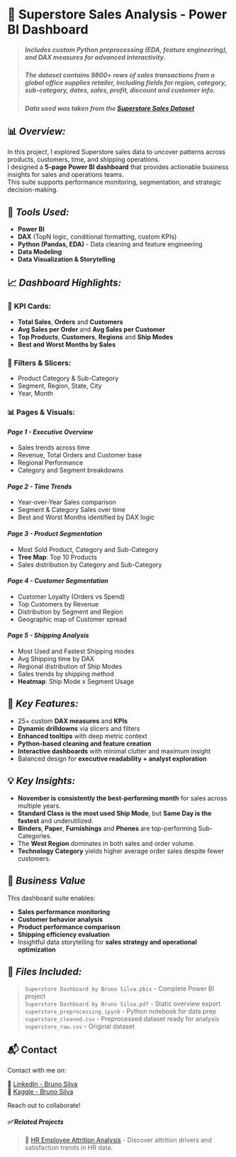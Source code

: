# 🛒 **Superstore Sales Analysis - Power BI Dashboard**  
> ##### Includes custom Python preprocessing (EDA, feature engineering), and DAX measures for advanced interactivity.
> ##### The dataset contains 9800+ rows of sales transactions from a global office supplies retailer, including fields for region, category, sub-category, dates, sales, profit, discount and customer info.
> ##### Data used was taken from the [Superstore Sales Dataset](https://www.kaggle.com/datasets/rohitsahoo/sales-forecasting)

## 📊 ***Overview:***
In this project, I explored Superstore sales data to uncover patterns across products, customers, time, and shipping operations.  
I designed a **5-page Power BI dashboard** that provides actionable business insights for sales and operations teams.  
This suite supports performance monitoring, segmentation, and strategic decision-making.

## 🔧 ***Tools Used:***
  - **Power BI**  
  - **DAX** (TopN logic, conditional formatting, custom KPIs)  
  - **Python (Pandas, EDA)** - Data cleaning and feature engineering 
  - **Data Modeling**
  - **Data Visualization & Storytelling**

## 📈 ***Dashboard Highlights:***  
  
### 🧾 **KPI Cards:**  
  - **Total Sales**, **Orders** and **Customers**  
  - **Avg Sales per Order** and **Avg Sales per Customer**  
  - **Top Products**, **Customers**, **Regions** and **Ship Modes**   
  - **Best and Worst Months by Sales**
  
### 🧪 **Filters & Slicers:**  
  - Product Category & Sub-Category  
  - Segment, Region, State, City
  - Year, Month
  
### 📊 **Pages & Visuals:**  
  
#### _**Page 1 - Executive Overview**_
  - Sales trends across time
  - Revenue, Total Orders and Customer base
  - Regional Performance
  - Category and Segment breakdowns

#### _**Page 2 - Time Trends**_
  - Year-over-Year Sales comparison
  - Segment & Category Sales over time
  - Best and Worst Months identified by DAX logic

#### _**Page 3 - Product Segmentation**_
  - Most Sold Product, Category and Sub-Category
  - **Tree Map**: Top 10 Products
  - Sales distribution by Category and Sub-Category

#### _**Page 4 - Customer Segmentation**_
  - Customer Loyalty (Orders vs Spend)
  - Top Customers by Revenue
  - Distribution by Segment and Region
  - Geographic map of Customer spread

#### _**Page 5 - Shipping Analysis**_
  - Most Used and Fastest Shipping modes
  - Avg Shipping time by DAX
  - Regional distribution of Ship Modes
  - Sales trends by shipping method
  - **Heatmap**: Ship Mode x Segment Usage
  
## 🎯 ***Key Features:***
  - 25+ custom **DAX measures** and **KPIs**
  - **Dynamic drilldowns** via slicers and filters
  - **Enhanced tooltips** with deep metric context
  - **Python-based cleaning and feature creation**
  - **Interactive dashboards** with minimal clutter and maximum insight
  - Balanced design for **executive readability + analyst exploration**

## 💡 ***Key Insights:***
  - **November is consistently the best-performing month** for sales across multiple years.
  - **Standard Class is the most used Ship Mode**, but **Same Day is the fastest** and underutilized.
  - **Binders**, **Paper**, **Furnishings** and **Phones** are top-performing Sub-Categories.
  - The **West Region** dominates in both sales and order volume.
  - **Technology Category** yields higher average order sales despite fewer customers.

## 🧠 ***Business Value***
This dashboard suite enables:
  - **Sales performance monitoring**
  - **Customer behavior analysis**
  - **Product performance comparison**
  - **Shipping efficiency evaluation**
  - Insightful data storytelling for **sales strategy and operational optimization**

## 📎 ***Files Included:***  
> `Superstore Dashboard by Bruno Silva.pbix` - Complete Power BI project  
> `Superstore Dashboard by Bruno Silva.pdf` - Static overview export  
> `superstore_preprocessing.ipynb` - Python notebook for data prep  
> `superstore_cleaned.csv` - Preprocessed dataset ready for analysis  
> `superstore_raw.csv` - Original dataset  

## 📬 Contact
Contact with me on:  
  
📍 [LinkedIn - Bruno Silva](https://www.linkedin.com/in/brunosilva1297/)  
📍 [Kaggle - Bruno Silva](https://www.kaggle.com/patinhas)  
  
Reach out to collaborate!

##### ✅ _**Related Projects**_
> 📎 [HR Employee Attrition Analysis](https://github.com/brunopata/HR-Attrition-Analysis-PowerBI/tree/main) - Discover attrition drivers and satisfaction trends in HR data.

